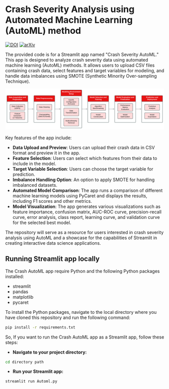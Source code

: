 # Crash Severity Analysis using Automated Machine Learning (AutoML) method
[![DOI](https://zenodo.org/badge/DOI/10.5281/zenodo.7194992.svg)](https://doi.org/10.1061/9780784485514.039)
[![arXiv](https://img.shields.io/badge/arXiv-1234.56789-b31b1b.svg)](https://arxiv.org/abs/2406.06624)

The provided code is for a Streamlit app named "Crash Severity AutoML." This app is designed to analyze crash severity data using automated machine learning (AutoML) methods. It allows users to upload CSV files containing crash data, select features and target variables for modeling, and handle data imbalances using SMOTE (Synthetic Minority Over-sampling Technique).

![Methodology](https://github.com/pozapas/CrashAutoML/blob/main/Methodology.svg)

Key features of the app include:

- **Data Upload and Preview**: Users can upload their crash data in CSV format and preview it in the app.
- **Feature Selection**: Users can select which features from their data to include in the model.
- **Target Variable Selection**: Users can choose the target variable for prediction.
- **Imbalance Handling Option**: An option to apply SMOTE for handling imbalanced datasets.
- **Automated Model Comparison**: The app runs a comparison of different machine learning models using PyCaret and displays the results, including F1 scores and other metrics.
- **Model Visualization**: The app generates various visualizations such as feature importance, confusion matrix, AUC-ROC curve, precision-recall curve, error analysis, class report, learning curve, and validation curve for the selected best model.
  
The repository will serve as a resource for users interested in crash severity analysis using AutoML and a showcase for the capabilities of Streamlit in creating interactive data science applications.

## Running Streamlit app locally
The Crash AutoML app require Python and the following Python packages installed:
- streamlit
- pandas
- matplotlib
- pycaret
  
To install the Python packages, navigate to the local directory where you have cloned this repository and run the following command:
```bash
pip install -r requirements.txt
```
So, If you want to run the Crash AutoML app as a Streamlit app, follow these steps:
- **Navigate to your project directory:**
```bash
cd directory path
```
- **Run your Streamlit app:**
```bash
streamlit run Automl.py
```
